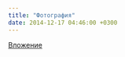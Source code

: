 ```yaml
---
title: "Фотография"
date: 2014-12-17 04:46:00 +0300
---
```



[Вложение](/assets/vk_photos/3/_-J87rP2EEA.jpg)
